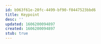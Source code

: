 ```yaml
---
id: b963f61e-20fc-4499-bf90-f0447523bbd6
title: Keypoint
desc: ''
updated: 1606200094897
created: 1606200094897
stub: true
---
```


